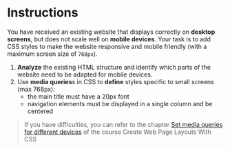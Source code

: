 # Instructions

You have received an existing website that displays correctly on **desktop screens**, but does not scale well on **mobile devices**. Your task is to add CSS styles to make the website responsive and mobile friendly (with a maximum screen size of `768px`).

1. **Analyze** the existing HTML structure and identify which parts of the website need to be adapted for mobile devices.
2. Use **media queries**s in CSS to **define** styles specific to small screens (max 768px):
   - the main title must have a 20px font
   - navigation elements must be displayed in a single column and be centered

> If you have difficulties, you can refer to the chapter [Set media queries for different devices](https://openclassrooms.com/fr/courses/5295881-create-web-page-layouts-with-css/5341491-set-media-queries-for-different-devices) of the course Create Web Page Layouts With CSS
